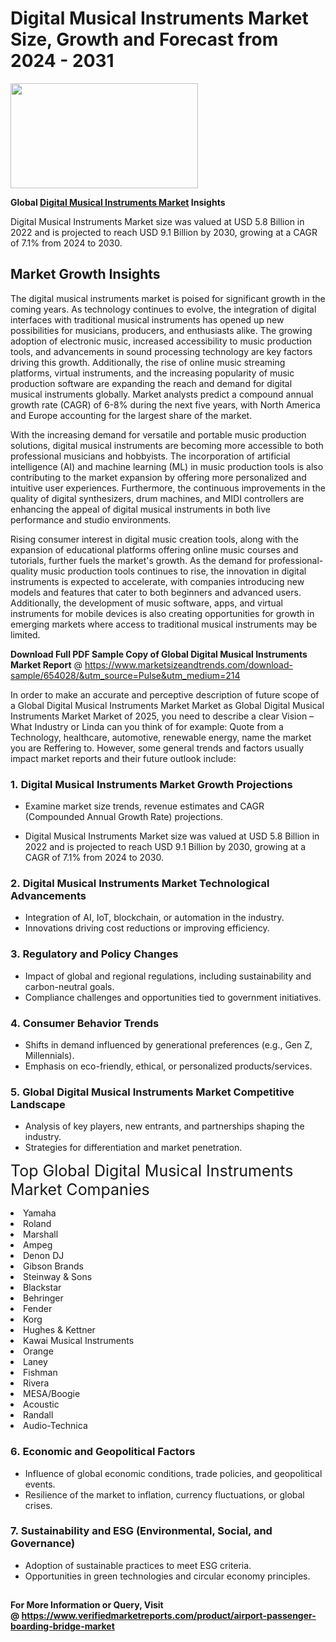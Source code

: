 <H1>Digital Musical Instruments Market Size, Growth and Forecast from 2024 - 2031</H1><img class="aligncenter size-medium wp-image-584254" src="https://thirdeyenews.in/wp-content/uploads/2024/09/Global-Market-Research-300x168.jpeg" alt="" width="300" height="168" /><p><strong>Global&nbsp;<a href="https://www.marketsizeandtrends.com/download-sample/654028/&amp;utm_source=Pulse&amp;utm_medium=214">Digital Musical Instruments Market</a> Insights</strong></p><p>Digital Musical Instruments Market size was valued at USD 5.8 Billion in 2022 and is projected to reach USD 9.1 Billion by 2030, growing at a CAGR of 7.1% from 2024 to 2030.</p><p><h2>Market Growth Insights</h2> <p>The digital musical instruments market is poised for significant growth in the coming years. As technology continues to evolve, the integration of digital interfaces with traditional musical instruments has opened up new possibilities for musicians, producers, and enthusiasts alike. The growing adoption of electronic music, increased accessibility to music production tools, and advancements in sound processing technology are key factors driving this growth. Additionally, the rise of online music streaming platforms, virtual instruments, and the increasing popularity of music production software are expanding the reach and demand for digital musical instruments globally. Market analysts predict a compound annual growth rate (CAGR) of 6-8% during the next five years, with North America and Europe accounting for the largest share of the market. </p> <p>With the increasing demand for versatile and portable music production solutions, digital musical instruments are becoming more accessible to both professional musicians and hobbyists. The incorporation of artificial intelligence (AI) and machine learning (ML) in music production tools is also contributing to the market expansion by offering more personalized and intuitive user experiences. Furthermore, the continuous improvements in the quality of digital synthesizers, drum machines, and MIDI controllers are enhancing the appeal of digital musical instruments in both live performance and studio environments.</p> <p>Rising consumer interest in digital music creation tools, along with the expansion of educational platforms offering online music courses and tutorials, further fuels the market's growth. As the demand for professional-quality music production tools continues to rise, the innovation in digital instruments is expected to accelerate, with companies introducing new models and features that cater to both beginners and advanced users. Additionally, the development of music software, apps, and virtual instruments for mobile devices is also creating opportunities for growth in emerging markets where access to traditional musical instruments may be limited.</p> <p></p><p><span class=""><strong>Download Full PDF Sample Copy of Global Digital Musical Instruments Market Report</strong> @ <a href="https://www.marketsizeandtrends.com/download-sample/654028/&amp;utm_source=Pulse&amp;utm_medium=214" target="_blank">https://www.marketsizeandtrends.com/download-sample/654028/&amp;utm_source=Pulse&amp;utm_medium=214</a></span></p><p>In order to make an accurate and perceptive description of future scope of a Global&nbsp;Digital Musical Instruments Market Market as Global&nbsp;Digital Musical Instruments Market Market of 2025, you need to describe a clear Vision &ndash; What Industry or Linda can you think of for example: Quote from a Technology, healthcare, automotive, renewable energy, name the market you are Reffering to. However, some general trends and factors usually impact market reports and their future outlook include:</p><h3>1.&nbsp;<strong>Digital Musical Instruments Market Growth Projections</strong></h3><ul><li>Examine market size trends, revenue estimates and CAGR (Compounded Annual Growth Rate) projections.</li><li><p>Digital Musical Instruments Market size was valued at USD 5.8 Billion in 2022 and is projected to reach USD 9.1 Billion by 2030, growing at a CAGR of 7.1% from 2024 to 2030.</p></li></ul><h3>2.&nbsp;<strong>Digital Musical Instruments Market Technological Advancements</strong></h3><ul><li>Integration of AI, IoT, blockchain, or automation in the industry.</li><li>Innovations driving cost reductions or improving efficiency.</li></ul><h3>3.&nbsp;<strong>Regulatory and Policy Changes</strong></h3><ul><li>Impact of global and regional regulations, including sustainability and carbon-neutral goals.</li><li>Compliance challenges and opportunities tied to government initiatives.</li></ul><h3>4.&nbsp;<strong>Consumer Behavior Trends</strong></h3><ul><li>Shifts in demand influenced by generational preferences (e.g., Gen Z, Millennials).</li><li>Emphasis on eco-friendly, ethical, or personalized products/services.</li></ul><h3>5.&nbsp;<strong>Global Digital Musical Instruments Market Competitive Landscape</strong></h3><ul><li>Analysis of key players, new entrants, and partnerships shaping the industry.</li><li>Strategies for differentiation and market penetration.</li></ul><p data-pm-slice="1 1 []"><span style="color: inherit; font-family: inherit; font-size: 25px;">Top Global Digital Musical Instruments Market Companies</span></p><div class="" data-test-id=""><p><li>Yamaha</li><li> Roland</li><li> Marshall</li><li> Ampeg</li><li> Denon DJ</li><li> Gibson Brands</li><li> Steinway & Sons</li><li> Blackstar</li><li> Behringer</li><li> Fender</li><li> Korg</li><li> Hughes & Kettner</li><li> Kawai Musical Instruments</li><li> Orange</li><li> Laney</li><li> Fishman</li><li> Rivera</li><li> MESA/Boogie</li><li> Acoustic</li><li> Randall</li><li> Audio-Technica</li></p></div><h3>6.&nbsp;<strong>Economic and Geopolitical Factors</strong></h3><ul><li>Influence of global economic conditions, trade policies, and geopolitical events.</li><li>Resilience of the market to inflation, currency fluctuations, or global crises.</li></ul><h3>7.&nbsp;<strong>Sustainability and ESG (Environmental, Social, and Governance)</strong></h3><ul><li>Adoption of sustainable practices to meet ESG criteria.</li><li>Opportunities in green technologies and circular economy principles.</li></ul><h2><strong style="font-size: 14px;">For More Information or Query, Visit @&nbsp;</strong><a style="background-color: #ffffff; font-size: 14px;" href="https://www.marketsizeandtrends.com/report/digital-musical-instruments-market/" target="_blank">https://www.verifiedmarketreports.com/product/airport-passenger-boarding-bridge-market</a></h2>
